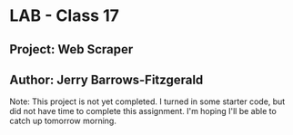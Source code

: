 # LAB - Class 17

## Project: Web Scraper

## Author: Jerry Barrows-Fitzgerald

Note: This project is not yet completed. I turned in some starter code, but did not have time
to complete this assignment. I'm hoping I'll be able to catch up tomorrow morning.
